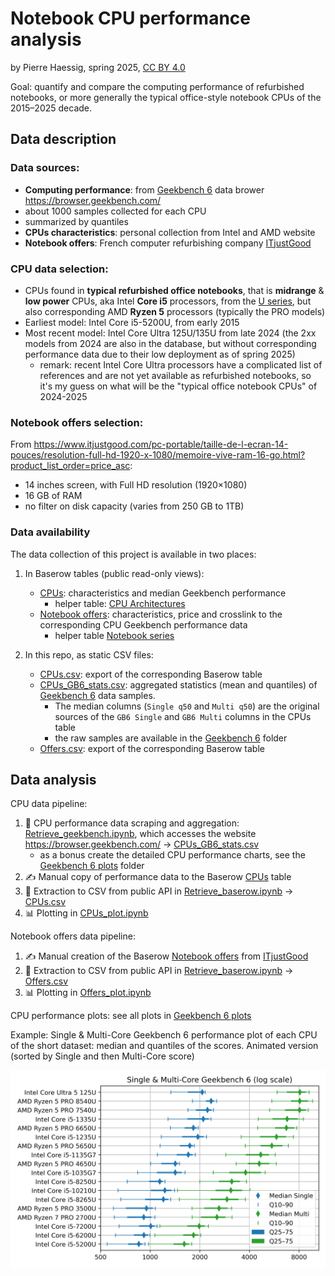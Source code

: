 # Notebook CPU performance analysis

by Pierre Haessig, spring 2025, [CC BY 4.0](https://creativecommons.org/licenses/by/4.0/)

Goal: quantify and compare the computing performance of refurbished notebooks, or more generally the typical office-style notebook CPUs of the 2015–2025 decade.

## Data description

### Data sources: 

-  **Computing performance**: from [Geekbench 6](https://www.geekbench.com/) data brower https://browser.geekbench.com/
  - about 1000 samples collected for each CPU
  - summarized by quantiles
- **CPUs characteristics**: personal collection from Intel and AMD website
- **Notebook offers**: French computer refurbishing company  [ITjustGood](https://www.itjustgood.com/)

### CPU data selection:

- CPUs found in **typical refurbished office notebooks**, that is **midrange** & **low power** CPUs, aka Intel **Core i5** processors, from the [U series](https://www.makeuseof.com/intel-u-vs-p-vs-h-laptop-cpus/), but also corresponding AMD **Ryzen 5** processors (typically the PRO models)
- Earliest model: Intel Core i5-5200U, from early 2015
- Most recent model: Intel Core Ultra 125U/135U from late 2024 (the 2xx models from 2024 are also in the database, but without corresponding performance data due to their low deployment as of spring 2025)
  - remark: recent Intel Core Ultra processors have a complicated list of references and are not yet available as refurbished notebooks, so it's my guess on what will be the "typical office notebook CPUs" of 2024-2025

### Notebook offers selection:

From https://www.itjustgood.com/pc-portable/taille-de-l-ecran-14-pouces/resolution-full-hd-1920-x-1080/memoire-vive-ram-16-go.html?product_list_order=price_asc:

- 14 inches screen, with Full HD resolution (1920×1080)
- 16 GB of RAM
- no filter on disk capacity (varies from 250 GB to 1TB)

### Data availability

The data collection of this project is available in two places:

1. In Baserow tables (public read-only views):
    - [CPUs](https://baserow.io/public/grid/wLq_Mhbx1y8jm7z82Y1GuqrCpNtOCkBqdHHgYqoNP0M): characteristics and median Geekbench performance
      - helper table: [CPU Architectures](https://baserow.io/public/grid/QhMWCEkWl2jT_LMaULgfqu9JZ2r9TQn0RAQr8vClOZ0)
    - [Notebook offers](https://baserow.io/public/grid/q39BCdA9-8GFsRv_HIoyIJJjkUIPJ4FBZQ7WonqO2Ss): characteristics, price and crosslink to the corresponding CPU Geekbench performance data
      - helper table [Notebook series](https://baserow.io/public/grid/qjK_ot5toME-zCxTMdx8CwOxf3U3a6nx_R0kvCSGnqE)

2. In this repo, as static CSV files:
    - [CPUs.csv](CPUs.csv): export of the corresponding Baserow table
    - [CPUs_GB6_stats.csv](CPUs_GB6_stats.csv): aggregated statistics (mean and quantiles) of  [Geekbench 6](https://www.geekbench.com/) data samples. 
      - The median columns (`Single q50` and `Multi q50`) are the original sources of the `GB6 Single` and  `GB6 Multi` columns in the CPUs table
      - the raw samples are available in the [Geekbench 6](Geekbench%206) folder
    - [Offers.csv](Offers.csv): export of the corresponding Baserow table

## Data analysis

CPU data pipeline:

1. 🤖 CPU performance data scraping and aggregation: [Retrieve_geekbench.ipynb](Retrieve_geekbench.ipynb), which accesses the website  https://browser.geekbench.com/ → [CPUs_GB6_stats.csv](CPUs_GB6_stats.csv)
    - as a bonus create the detailed CPU performance charts, see the [Geekbench 6 plots](Geekbench%206%20plots) folder
2. ✍️ Manual copy of performance data to the Baserow [CPUs](https://baserow.io/public/grid/wLq_Mhbx1y8jm7z82Y1GuqrCpNtOCkBqdHHgYqoNP0M) table
3. 📡 Extraction to CSV from public API in [Retrieve_baserow.ipynb](Retrieve_baserow.ipynb) → [CPUs.csv](CPUs.csv)
4. 📊 Plotting in [CPUs_plot.ipynb](CPUs_plot.ipynb) 

Notebook offers data pipeline:

1. ✍️ Manual creation of the Baserow [Notebook offers](https://baserow.io/public/grid/q39BCdA9-8GFsRv_HIoyIJJjkUIPJ4FBZQ7WonqO2Ss) from  [ITjustGood](https://www.itjustgood.com/)
2. 📡 Extraction to CSV from public API in [Retrieve_baserow.ipynb](Retrieve_baserow.ipynb) →  [Offers.csv](Offers.csv)
3. 📊 Plotting in [Offers_plot.ipynb](Offers_plot.ipynb)

CPU performance plots: see all plots in [Geekbench 6 plots](Geekbench%206%20plots)

Example: Single & Multi-Core Geekbench 6 performance plot of each CPU of the short dataset: median and quantiles of the scores. Animated version (sorted by Single and then Multi-Core score)

![Single & Multi-Core Geekbench 6 performance plot of each CPU of the short dataset: median and quantiles of the scores](Geekbench%206%20plots/CPUs_GB6_logstats_short_sort-anim.gif)


